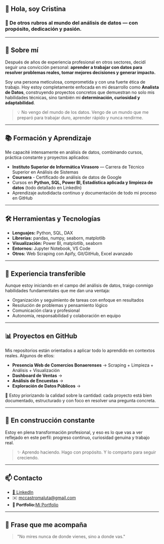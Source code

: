 ## 👋 Hola, soy Cristina


### 🔄 De otros rubros al mundo del análisis de datos — con propósito, dedicación y pasión.

---

## 🎯 Sobre mí

Después de años de experiencia profesional en otros sectores, decidí seguir una convicción personal: **aprender a trabajar con datos para resolver problemas reales, tomar mejores decisiones y generar impacto.**

Soy una persona meticulosa, comprometida y con una fuerte ética de trabajo. Hoy estoy completamente enfocada en mi desarrollo como **Analista de Datos**, construyendo proyectos concretos que demuestran no solo mis habilidades técnicas, sino también mi **determinación, curiosidad y adaptabilidad**.

> 💡 No vengo del mundo de los datos. Vengo de un mundo que me preparó para trabajar duro, aprender rápido y nunca rendirme.

---

## 📚 Formación y Aprendizaje

Me capacité intensamente en análisis de datos, combinando cursos, práctica constante y proyectos aplicados:

- **Instituto Superior de Informática Virasoro** — Carrera de Técnico Superior en Análisis de Sistemas
- **Coursera** - Certificado de análisis de datos de Google
- Cursos en **Python, SQL, Power BI, Estadística aplicada y limpieza de datos** (todo detallado en LinkedIn)
- Aprendizaje autodidacta continuo y documentación de todo mi proceso en GitHub
 
---

## 🛠️ Herramientas y Tecnologías

- **Lenguajes:** Python, SQL, DAX  
- **Librerías:** pandas, numpy, seaborn, matplotlib  
- **Visualización:** Power BI, matplotlib, seaborn  
- **Entornos:** Jupyter Notebook, VS Code  
- **Otros:** Web Scraping con Apify, Git/GitHub, Excel avanzado

---

## 💼 Experiencia transferible

Aunque estoy iniciando en el campo del análisis de datos, traigo conmigo habilidades fundamentales que me dan una ventaja:

- Organización y seguimiento de tareas con enfoque en resultados
- Resolución de problemas y pensamiento lógico
- Comunicación clara y profesional
- Autonomía, responsabilidad y colaboración en equipo

---

## 📊 Proyectos en GitHub

Mis repositorios están orientados a aplicar todo lo aprendido en contextos reales. Algunos de ellos:

- **Presencia Web de Comercios Bonaerenses** → Scraping + Limpieza + Análisis + Visualización
- **Dashboard de Ventas** → 
- **Análisis de Encuestas** → 
- **Exploración de Datos Públicos** → 

📌 Estoy priorizando la calidad sobre la cantidad: cada proyecto está bien documentado, estructurado y con foco en resolver una pregunta concreta.

---

## 🚀 En construcción constante

Estoy en plena transformación profesional, y eso es lo que vas a ver reflejado en este perfil: progreso continuo, curiosidad genuina y trabajo real.

> ✨ Aprendo haciendo. Hago con propósito. Y lo comparto para seguir creciendo.

---

## 📫 Contacto

- [💼 LinkedIn](https://www.linkedin.com/in/mc-castro-maluta/)  
- ✉️ mccastromaluta@gmail.com
- **💼 Portfolio:**[Mi Portfolio](https://www.datascienceportfol.io/mccastromaluta)

---

## 🧠 Frase que me acompaña

> "No mires nunca de donde vienes, sino a donde vas." 


